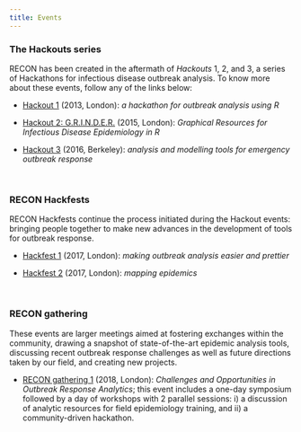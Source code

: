 ```yaml
---
title: Events
---
```



### The Hackouts series

RECON has been created in the aftermath of *Hackouts* 1, 2, and 3, a series of Hackathons for infectious disease outbreak analysis. To know more about these events, follow any of the links below:

- [Hackout 1](https://sites.google.com/site/hackoutwiki/home) (2013, London): *a hackathon for outbreak analysis using R*

- [Hackout 2: G.R.I.N.D.E.R.](https://sites.google.com/site/hackout2/) (2015, London): *Graphical Resources for Infectious Disease Epidemiology in R*

- [Hackout 3](http://hackout3.ropensci.org/) (2016, Berkeley): *analysis and modelling tools for emergency outbreak response*



<br>

### RECON Hackfests

RECON Hackfests continue the process initiated during the Hackout events:
bringing people together to make new advances in the development of tools for
outbreak response.

- [Hackfest 1](http://www.repidemicsconsortium.org/hackfest1/) (2017, London):
  *making outbreak analysis easier and prettier*

- [Hackfest 2](http://www.repidemicsconsortium.org/hackfest2/) (2017, London):
  *mapping epidemics*



<br>

### RECON gathering

These events are larger meetings aimed at fostering exchanges within the
community, drawing a snapshot of state-of-the-art epidemic analysis tools,
discussing recent outbreak response challenges as well as future directions
taken by our field, and creating new projects.

- [RECON gathering 1](https://recon-gathering-march2018.netlify.com/) (2018,
  London): *Challenges and Opportunities in Outbreak Response Analytics*; this
  event includes a one-day symposium followed by a day of workshops with 2
  parallel sessions: i) a discussion of analytic resources for field
  epidemiology training, and ii) a community-driven hackathon.
